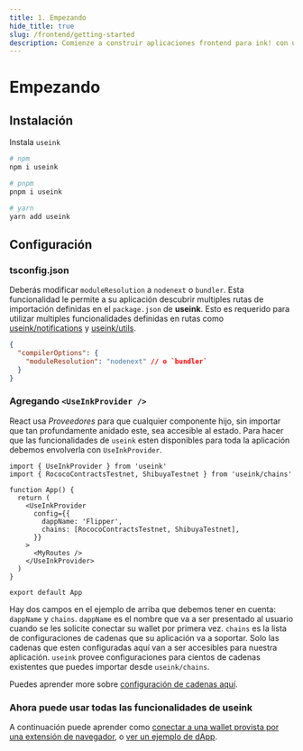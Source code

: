 ```yaml
---
title: 1. Empezando
hide_title: true
slug: /frontend/getting-started
description: Comienze a construir aplicaciones frontend para ink! con useink
---
```


# Empezando

## Instalación

Instala `useink`

```bash
# npm
npm i useink

# pnpm
pnpm i useink

# yarn
yarn add useink
```

## Configuración

### tsconfig.json

Deberás modificar `moduleResolution` a `nodenext` o `bundler`. Esta funcionalidad le permite a su aplicación
descubrir multiples rutas de importación definidas en el `package.json` de **useink**. Esto es requerido
para utilizar multiples funcionalidades definidas en rutas como
[useink/notifications](/frontend/notifications) y [useink/utils](/frontend/utils).

```json
{
  "compilerOptions": {
    "moduleResolution": "nodenext" // o `bundler`
  }
}
```

### Agregando `<UseInkProvider />`

React usa _Proveedores_ para que cualquier componente hijo, sin importar que tan profundamente anidado este, sea accesible al estado. Para hacer que las funcionalidades de `useink` esten disponibles para toda la aplicación debemos envolverla con `UseInkProvider`.

```tsx
import { UseInkProvider } from 'useink'
import { RococoContractsTestnet, ShibuyaTestnet } from 'useink/chains'

function App() {
  return (
    <UseInkProvider
      config={{
        dappName: 'Flipper',
        chains: [RococoContractsTestnet, ShibuyaTestnet],
      }}
    >
      <MyRoutes />
    </UseInkProvider>
  )
}

export default App
```

Hay dos campos en el ejemplo de arriba que debemos tener en cuenta: `dappName` y `chains`. `dappName` es el nombre que va a ser presentado al usuario cuando se les solicite conectar su wallet por primera vez. `chains` es la lista de configuraciones de cadenas que su aplicación va a soportar. Solo las cadenas que esten configuradas aquí van a ser accesibles para nuestra aplicación. `useink` provee configuraciones para cientos de cadenas existentes que puedes importar desde `useink/chains`.

Puedes aprender more sobre [configuración de cadenas aquí](/frontend/configuration).

### Ahora puede usar todas las funcionalidades de useink

A continuación puede aprender como [conectar a una wallet provista por una extensión de navegador](/frontend/connect-wallet), o [ ver un ejemplo de dApp](https://github.com/paritytech/useink-kitchen-sink/blob/master/frontend/src/components/pg-home/HomePage.tsx).
